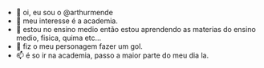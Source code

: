 - 👋 oi, eu sou o @arthurmende
- 👀 meu interesse é a academia.
- 🌱 estou no ensino medio então estou aprendendo as materias do ensino medio, fisica, quima etc...
- 💞️ fiz o meu personagem fazer um gol.
- 📫 é so ir na academia, passo a maior parte do meu dia la.

<!---
arthurmende/arthurmende is a ✨ special ✨ repository because its `README.md` (this file) appears on your GitHub profile.
You can click the Preview link to take a look at your changes.
--->
